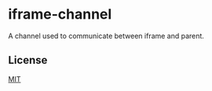 # iframe-channel
A channel used to communicate between iframe and parent.

## License
[MIT](https://opensource.org/licenses/mit-license.php)
